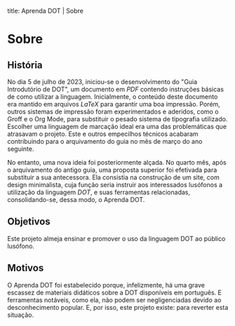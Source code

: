 title: Aprenda DOT | Sobre

# Sobre

## História

No dia 5 de julho de 2023, iniciou-se o desenvolvimento do "Guia Introdutório de DOT", um documento em _PDF_ contendo instruções básicas de como utilizar a linguagem. Inicialmente, o conteúdo deste documento era mantido em arquivos _LaTeX_ para garantir uma boa impressão. Porém, outros sistemas de impressão foram experimentados e aderidos, como o Groff e o Org Mode, para substituir o pesado sistema de tipografia utilizado. Escolher uma  linguagem de marcação ideal era uma das problemáticas que atrasavam o projeto. Este e outros empecilhos técnicos acabaram contribuindo para o arquivamento do guia no mês de março do ano seguinte.

No entanto, uma nova ideia foi posteriormente alçada. No quarto mês, após o arquivamento do antigo guia, uma proposta superior foi efetivada para substituir a sua antecessora. Ela consistia na construção de um site, com design minimalista, cuja função seria instruir aos interessados lusófonos a utilização da linguagem _DOT_, e suas ferramentas relacionadas, consolidando-se, dessa modo, o Aprenda DOT.

## Objetivos

Este projeto almeja ensinar e promover o uso da linguagem DOT ao público lusófono.

## Motivos

O Aprenda DOT foi estabelecido porque, infelizmente, há uma grave escassez de materiais didáticos sobre a DOT disponíveis em português. E ferramentas notáveis, como ela, não podem ser negligenciadas devido ao desconhecimento popular. E, por isso, este projeto existe: para reverter esta situação.
